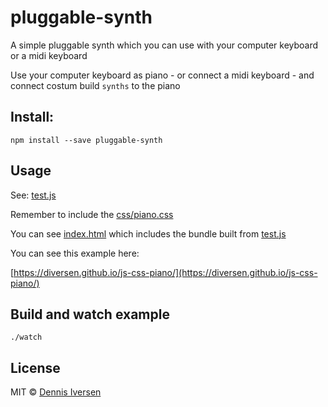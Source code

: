 # pluggable-synth

A simple pluggable synth which you can use with your computer keyboard or a midi keyboard

Use your computer keyboard as piano - or connect a midi keyboard - 
and connect costum build `synths` to the piano

## Install: 

    npm install --save pluggable-synth

## Usage

See: [test.js](test.js)

Remember to include the [css/piano.css](css/piano.css)

You can see [index.html](index.html) which includes the bundle built from [test.js](test.js)

You can see this example here: 

[https://diversen.github.io/js-css-piano/](https://diversen.github.io/js-css-piano/)

## Build and watch example

    ./watch

## License

MIT © [Dennis Iversen](https://github.com/diversen)